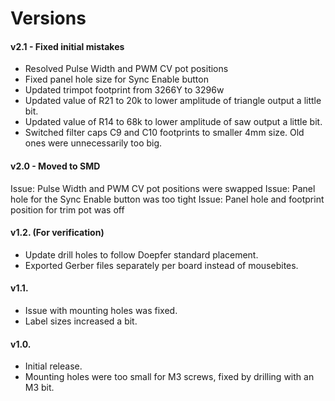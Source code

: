 # Versions
#### v2.1 - Fixed initial mistakes
- Resolved Pulse Width and PWM CV pot positions
- Fixed panel hole size for Sync Enable button
- Updated trimpot footprint from 3266Y to 3296w
- Updated value of R21 to 20k to lower amplitude of triangle output a little bit.
- Updated value of R14 to 68k to lower amplitude of saw output a little bit.
- Switched filter caps C9 and C10 footprints to smaller 4mm size. Old ones were unnecessarily too big.

#### v2.0 - Moved to SMD
Issue: Pulse Width and PWM CV pot positions were swapped
Issue: Panel hole for the Sync Enable button was too tight
Issue: Panel hole and footprint position for trim pot was off

#### v1.2. (For verification)
- Update drill holes to follow Doepfer standard placement.
- Exported Gerber files separately per board instead of mousebites.

#### v1.1.
- Issue with mounting holes was fixed. 
- Label sizes increased a bit.

#### v1.0.
- Initial release.
- Mounting holes were too small for M3 screws, fixed by drilling with an M3 bit.
